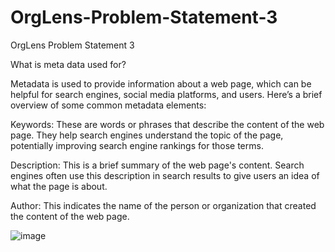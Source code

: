 # OrgLens-Problem-Statement-3
OrgLens Problem Statement 3

What is meta data used for?

Metadata is used to provide information about a web page, which can be helpful for search engines, social media platforms, and users. Here’s a brief overview of some common metadata elements:

Keywords: These are words or phrases that describe the content of the web page. They help search engines understand the topic of the page, potentially improving search engine rankings for those terms.

Description: This is a brief summary of the web page's content. Search engines often use this description in search results to give users an idea of what the page is about.

Author: This indicates the name of the person or organization that created the content of the web page.

![image](https://github.com/pragyasingh-29/OrgLens-Problem-Statement-3/assets/129204388/e8c3d6b8-3861-4767-8f3f-8f78c1d7ca3d)

